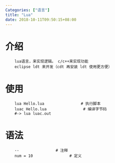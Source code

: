 ```yaml
---
Categories: ["语言"]
title: "Lua"
date: 2018-10-11T09:50:15+08:00
---
```


# 介绍
        lua语言，来实现逻辑。 c/c++来实现功能
        eclipse ldt 来开发（cdt 再安装 ldt 使用更方便）
# 使用
        lua Hello.lua                # 执行脚本
        luac Hello.lua                # 编译字节码
        #-> lua luac.out
# 语法
        --                # 注释
        num = 10                # 定义
                

